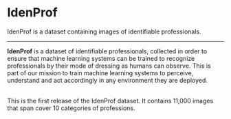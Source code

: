 # IdenProf
IdenProf is a dataset containing images of identifiable professionals.
<hr>
<b>IdenProf</b> is a dataset of identifiable professionals, collected in order to ensure that machine learning systems can be trained
 to recognize professionals by their mode of dressing as humans can observe. This is part of our mission to train machine learning systems to 
  perceive, understand and act accordingly in any environment they are deployed. <br><br>

  This is the first release of the IdenProf dataset. It contains 11,000 images that span cover 10 categories of professions.
